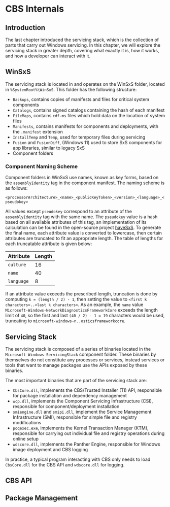 # CBS Internals

## Introduction

The last chapter introduced the servicing stack, which is the collection of parts that carry out Windows servicing. In this chapter, we will explore the servicing stack in greater depth, covering what exactly it is, how it works, and how a developer can interact with it.

## WinSxS

The servicing stack is located in and operates on the WinSxS folder, located in `%SystemRoot%\WinSxS`. This folder has the following structure:

 - `Backups`, contains copies of manifests and files for critical system components
 - `Catalogs`, contains signed catalogs containing the hash of each manifest
 - `FileMaps`, contains `cdf-ms` files which hold data on the location of system files
 - `Manifests`, contains manifests for components and deployments, with the `.manifest` extension
 - `InstallTemp` and `Temp`, used for temporary files during servicing
 - `Fusion` and `FusionDiff`, (Windows 11) used to store SxS components for app libraries, similar to legacy SxS
 - Component folders

### Component Naming Scheme

Component folders in WinSxS use names, known as key forms, based on the `assemblyIdentity` tag in the component manifest. The naming scheme is as follows:

`<processorArchitecture>_<name>_<publicKeyToken>_<version>_<language>_<pseudokey>`

All values except `pseudokey` correspond to an attribute of the `assemblyIdentity` tag with the same name. The `pseudokey` value is a hash based on all available attributes of this tag, an implementation of its calculation can be found in the open-source project [haveSxS](https://github.com/asdcorp/haveSxS). To generate the final name, each attribute value is converted to lowercase, then certain attributes are truncated to fit an appropriate length. The table of lengths for each truncatable attribute is given below:

|Attribute|Length|
|-|-|
|`culture`|16|
|`name`|40|
|`language`|8|

If an attribute value exceeds the prescribed length, truncation is done by computing `k = (length / 2) - 1`, then setting the value to `<first k characters>..<last k characters>`. As an example, the `name` value `Microsoft-Windows-NetworkDiagnosticsFrameworkCore` exceeds the length limit of `40`, so the first and last `(40 / 2) - 1 = 19` characters would be used, truncating to `microsoft-windows-n..osticsframeworkcore`.

## Servicing Stack

The servicing stack is composed of a series of binaries located in the `Microsoft-Windows-ServicingStack` component folder. These binaries by themselves do not constitute any processes or services, instead services or tools that want to manage packages use the APIs exposed by these binaries.

The most important binaries that are part of the servicing stack are:
 - `CbsCore.dll`, implements the CBS/Trusted Installer (TI) API, responsible for package installation and dependency management
 - `wcp.dll`, implements the Component Servicing Infrastructure (CSI), responsible for component/deployment installation
 - `smiengine.dll` and `smipi.dll`, implement the Service Management Infrastructure (SMI), responsible for simple file and registry modifications
 - `poqexec.exe`, implements the Kernel Transaction Manager (KTM), responsible for carrying out individual file and registry operations during online setup
 - `wdscore.dll`, implements the Panther Engine, responsible for Windows image deployment and CBS logging

In practice, a typical program interacting with CBS only needs to load `CbsCore.dll` for the CBS API and `wdscore.dll` for logging.

## CBS API

## Package Management
